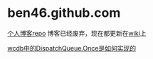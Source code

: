 ben46.github.com
================
[个人博客repo](http://ben46.github.io)
博客已经废弃，现在都更新在[wiki](https://github.com/ben46/ben46.github.com/wiki)上

[wcdb中的DispatchQueue.Once是如何实现的](https://github.com/ben46/ben46.github.com/wiki/WCDB%E4%B8%AD%E7%9A%84DispatchQueue.Once)

